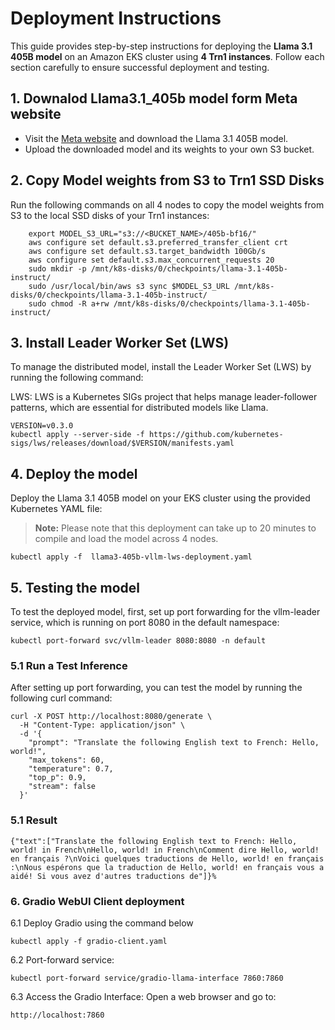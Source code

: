 # Deployment Instructions
This guide provides step-by-step instructions for deploying the **Llama 3.1 405B model** on an Amazon EKS cluster using **4 Trn1 instances**. Follow each section carefully to ensure successful deployment and testing.

## 1. Downalod Llama3.1_405b model form Meta website

- Visit the [Meta website](https://llama.meta.com/) and download the Llama 3.1 405B model.
- Upload the downloaded model and its weights to your own S3 bucket.


## 2. Copy Model weights from S3 to Trn1 SSD Disks

Run the following commands on all 4 nodes to copy the model weights from S3 to the local SSD disks of your Trn1 instances:

        export MODEL_S3_URL="s3://<BUCKET_NAME>/405b-bf16/"
        aws configure set default.s3.preferred_transfer_client crt
        aws configure set default.s3.target_bandwidth 100Gb/s
        aws configure set default.s3.max_concurrent_requests 20
        sudo mkdir -p /mnt/k8s-disks/0/checkpoints/llama-3.1-405b-instruct/
        sudo /usr/local/bin/aws s3 sync $MODEL_S3_URL /mnt/k8s-disks/0/checkpoints/llama-3.1-405b-instruct/
        sudo chmod -R a+rw /mnt/k8s-disks/0/checkpoints/llama-3.1-405b-instruct/

## 3. Install Leader Worker Set (LWS)

To manage the distributed model, install the Leader Worker Set (LWS) by running the following command:

LWS: LWS is a Kubernetes SIGs project that helps manage leader-follower patterns, which are essential for distributed models like Llama.

    VERSION=v0.3.0
    kubectl apply --server-side -f https://github.com/kubernetes-sigs/lws/releases/download/$VERSION/manifests.yaml

## 4. Deploy the model

Deploy the Llama 3.1 405B model on your EKS cluster using the provided Kubernetes YAML file:

> **Note:**
> Please note that this deployment can take up to 20 minutes to compile and load the model across 4 nodes.

    kubectl apply -f  llama3-405b-vllm-lws-deployment.yaml


## 5. Testing the model

To test the deployed model, first, set up port forwarding for the vllm-leader service, which is running on port 8080 in the default namespace:


    kubectl port-forward svc/vllm-leader 8080:8080 -n default


### 5.1 Run a Test Inference

After setting up port forwarding, you can test the model by running the following curl command:


    curl -X POST http://localhost:8080/generate \
      -H "Content-Type: application/json" \
      -d '{
        "prompt": "Translate the following English text to French: Hello, world!",
        "max_tokens": 60,
        "temperature": 0.7,
        "top_p": 0.9,
        "stream": false
      }'

### 5.1 Result

```
{"text":["Translate the following English text to French: Hello, world! in French\nHello, world! in French\nComment dire Hello, world! en français ?\nVoici quelques traductions de Hello, world! en français :\nNous espérons que la traduction de Hello, world! en français vous a aidé! Si vous avez d'autres traductions de"]}%
```

### 6. Gradio WebUI Client deployment

6.1 Deploy Gradio using the command below

    kubectl apply -f gradio-client.yaml


6.2 Port-forward service:

    kubectl port-forward service/gradio-llama-interface 7860:7860

6.3 Access the Gradio Interface:
Open a web browser and go to:

    http://localhost:7860
